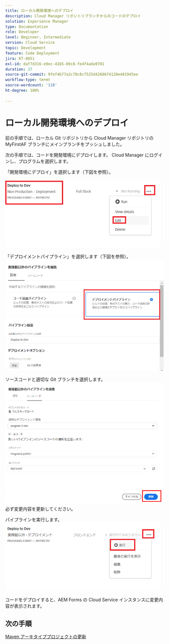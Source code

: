 ```yaml
---
title: ローカル開発環境へのデプロイ
description: Cloud Manager リポジトリブランチからのコードのデプロイ
solution: Experience Manager
type: Documentation
role: Developer
level: Beginner, Intermediate
version: Cloud Service
topic: Development
feature: Code Deployment
jira: KT-8851
exl-id: daf7d316-e9ec-41b5-89c8-fe4f4ada9701
duration: 27
source-git-commit: 9fef4b77a2c70c8cf525d42686f4120e481945ee
workflow-type: tm+mt
source-wordcount: '118'
ht-degree: 100%

---
```


# ローカル開発環境へのデプロイ

前の手順では、ローカル Git リポジトリから Cloud Manager リポジトリの MyFirstAF ブランチにメインブランチをプッシュしました。

次の手順では、コードを開発環境にデプロイします。
Cloud Manager にログインし、プログラムを選択します。

「開発環境にデプロイ」を選択します（下図を参照）。


![最初の手順](assets/deploy-first-step1.png)


「デプロイメントパイプライン」を選択します（下図を参照）。
![最初の手順](assets/deploy1.png)

ソースコードと適切な Git ブランチを選択します。
![最初の手順](assets/deploy2.png)
必ず変更内容を更新してください。

パイプラインを実行します。
![パイプラインの実行](assets/run-pipeline.png)

コードをデプロイすると、AEM Forms の Cloud Service インスタンスに変更内容が表示されます。

## 次の手順

[Maven アーキタイププロジェクトの更新](./updating-project-archetype.md)
